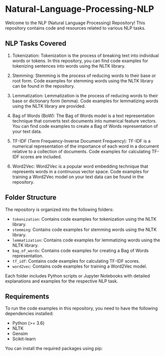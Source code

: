 # Natural-Language-Processing-NLP

Welcome to the NLP (Natural Language Processing) Repository! This repository contains code and resources related to various NLP tasks.

## NLP Tasks Covered

1. Tokenization: Tokenization is the process of breaking text into individual words or tokens. In this repository, you can find code examples for tokenizing sentences into words using the NLTK library.

2. Stemming: Stemming is the process of reducing words to their base or root form. Code examples for stemming words using the NLTK library can be found in the repository.

3. Lemmatization: Lemmatization is the process of reducing words to their base or dictionary form (lemma). Code examples for lemmatizing words using the NLTK library are provided.

4. Bag of Words (BoW): The Bag of Words model is a text representation technique that converts text documents into numerical feature vectors. You can find code examples to create a Bag of Words representation of your text data.

5. TF-IDF (Term Frequency-Inverse Document Frequency): TF-IDF is a numerical representation of the importance of each word in a document relative to a collection of documents. Code examples for calculating TF-IDF scores are included.

6. Word2Vec: Word2Vec is a popular word embedding technique that represents words in a continuous vector space. Code examples for training a Word2Vec model on your text data can be found in the repository.

## Folder Structure

The repository is organized into the following folders:

- `tokenization`: Contains code examples for tokenization using the NLTK library.
- `stemming`: Contains code examples for stemming words using the NLTK library.
- `lemmatization`: Contains code examples for lemmatizing words using the NLTK library.
- `bag_of_words`: Contains code examples for creating a Bag of Words representation.
- `tf_idf`: Contains code examples for calculating TF-IDF scores.
- `word2vec`: Contains code examples for training a Word2Vec model.

Each folder includes Python scripts or Jupyter Notebooks with detailed explanations and examples for the respective NLP task.

## Requirements

To run the code examples in this repository, you need to have the following dependencies installed:

- Python (>= 3.6)
- NLTK
- Gensim
- Scikit-learn

You can install the required packages using pip:

